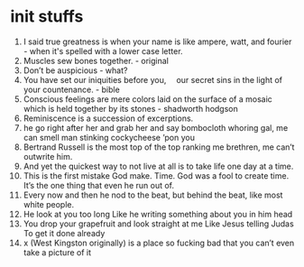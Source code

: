 # init stuffs

1. I said true greatness is when your name is like ampere, watt, and fourier - when it's spelled with a lower case letter.
2. Muscles sew bones together. - original
3. Don’t be auspicious - what?
4. You have set our iniquities before you,  our secret sins in the light of your countenance. - bible
5. Conscious feelings are mere colors laid on the surface of a mosaic which is held together by its stones - shadworth hodgson
6. Reminiscence is a succession of excerptions.
7. he go right after her and grab her and say bombocloth whoring gal, me can smell man stinking cockycheese ’pon you
8. Bertrand Russell is the most top of the top ranking me brethren, me can’t outwrite him.
9. And yet the quickest way to not live at all is to take life one day at a time.
10. This is the first mistake God make. Time. God was a fool to create time. It’s the one thing that even he run out of.
11. Every now and then he nod to the beat, but behind the beat, like most white people.
12. He look at you too long Like he writing something about you in him head
13. You drop your grapefruit and look straight at me Like Jesus telling Judas To get it done already
14. x (West Kingston originally) is a place so fucking bad that you can’t even take a picture of it
